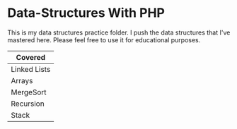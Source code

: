 # Data-Structures With PHP
This is my data structures practice folder. I push the data structures that I've mastered here. Please feel free to use it for educational purposes.

|Covered     |
|------------|
|Linked Lists|
|Arrays      |
|MergeSort   |
|Recursion   |
|Stack       |
